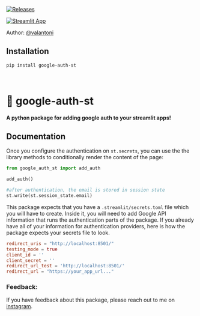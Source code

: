 [![Releases](https://img.shields.io/pypi/v/st-paywall)](https://pypi.org/project/st-paywall/)

[![Streamlit App](https://static.streamlit.io/badges/streamlit_badge_black_white.svg)](https://subscription.streamlit.app)

Author: [@valantoni](https://instagram.com/tonidevpy)


## Installation

```sh
pip install google-auth-st
```


<p>&nbsp;</p>

# 🔐 google-auth-st

<strong>A python package for adding google auth to your streamlit apps! </strong>

## Documentation

Once you configure the authentication on `st.secrets`, you can use the the library methods to conditionally render the content of the page:

```python
from google_auth_st import add_auth

add_auth()

#after authentication, the email is stored in session state
st.write(st.session_state.email)

```

This package expects that you have a `.streamlit/secrets.toml` file which you will have to create. Inside it, you will need to add Google API information that runs the authentication parts of the package. If you already have all of your information for authentication providers, here is how the package expects your secrets file to look.

```toml
redirect_uris = "http://localhost:8501/"
testing_mode = true
client_id = ''
client_secret = ''
redirect_url_test = 'http://localhost:8501/'
redirect_url = "https://your_app_url..."
```


### Feedback:

If you have feedback about this package, please reach out to me on [instagram](https://instagram.com/tonidevpy).